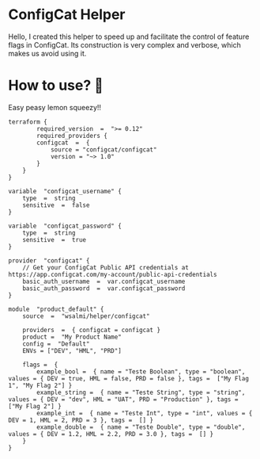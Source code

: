 # ConfigCat Helper

Hello, I created this helper to speed up and facilitate the control of feature flags in ConfigCat.
Its construction is very complex and verbose, which makes us avoid using it.


# How to use? 🤔

Easy peasy lemon squeezy!!

	terraform {
			required_version  =  ">= 0.12"
			required_providers {
			configcat  =  {
				source = "configcat/configcat"
				version = "~> 1.0"
			}
		}
	}
	
	variable  "configcat_username" {
		type  =  string
		sensitive  =  false
	}
 
	variable  "configcat_password" {
		type  =  string
		sensitive  =  true
	}	 

	provider  "configcat" {
		// Get your ConfigCat Public API credentials at https://app.configcat.com/my-account/public-api-credentials
		basic_auth_username  =  var.configcat_username
		basic_auth_password  =  var.configcat_password
	}

	module  "product_default" {
		source  =  "wsalmi/helper/configcat"

		providers  =  { configcat = configcat }
		product =  "My Product Name"
		config =  "Default"
		ENVs = ["DEV", "HML", "PRD"]

		flags =  {
			example_bool =  { name = "Teste Boolean", type = "boolean", values = { DEV = true, HML = false, PRD = false }, tags =  ["My Flag 1", "My Flag 2"] }
			example_string =  { name = "Teste String", type = "string", values = { DEV = "dev", HML = "UAT", PRD = "Production" }, tags =  ["My Flag 2"] }
			example_int =  { name = "Teste Int", type = "int", values = { DEV = 1, HML = 2, PRD = 3 }, tags =  [] }
			example_double =  { name = "Teste Double", type = "double", values = { DEV = 1.2, HML = 2.2, PRD = 3.0 }, tags =  [] }
		}
	}